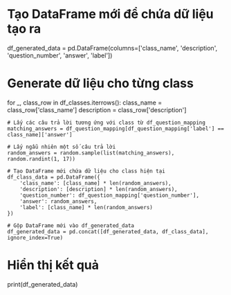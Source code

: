 # Tạo DataFrame mới để chứa dữ liệu tạo ra
df_generated_data = pd.DataFrame(columns=['class_name', 'description', 'question_number', 'answer', 'label'])

# Generate dữ liệu cho từng class
for _, class_row in df_classes.iterrows():
    class_name = class_row['class_name']
    description = class_row['description']
    
    # Lấy các câu trả lời tương ứng với class từ df_question_mapping
    matching_answers = df_question_mapping[df_question_mapping['label'] == class_name]['answer']
    
    # Lấy ngẫu nhiên một số câu trả lời
    random_answers = random.sample(list(matching_answers), random.randint(1, 17))
    
    # Tạo DataFrame mới chứa dữ liệu cho class hiện tại
    df_class_data = pd.DataFrame({
        'class_name': [class_name] * len(random_answers),
        'description': [description] * len(random_answers),
        'question_number': df_question_mapping['question_number'],
        'answer': random_answers,
        'label': [class_name] * len(random_answers)
    })
    
    # Gộp DataFrame mới vào df_generated_data
    df_generated_data = pd.concat([df_generated_data, df_class_data], ignore_index=True)

# Hiển thị kết quả
print(df_generated_data)
